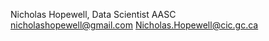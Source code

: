 Nicholas Hopewell, Data Scientist AASC  
<nicholashopewell@gmail.com>
<Nicholas.Hopewell@cic.gc.ca>

